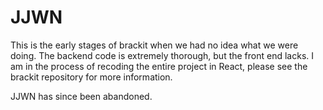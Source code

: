 # JJWN
This is the early stages of brackit when we had no idea what we were doing. The backend code is extremely thorough, but the front end lacks.
I am in the process of recoding the entire project in React, please see the brackit repository for more information. 

JJWN has since been abandoned.
